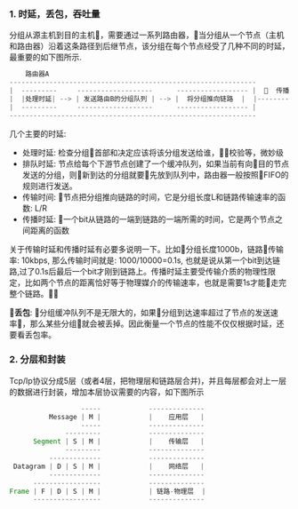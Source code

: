 ### 1. 时延，丢包，吞吐量
分组从源主机到目的主机，需要通过一系列路由器，当分组从一个节点（主机和路由器）沿着这条路径到后继节点，该分组在每个节点经受了几种不同的时延，最重要的如下图所示.
```java
    路由器A                                                                       路由器B
--------------------------------------------------------------                ---------  
|  ---------     -------------------      ------------------ |    传播时延     |        |   
|  |处理时延| --> | 发送路由B的分组队列 | --> |  将分组推向链路  |  |--------------- |       |
|  ---------     -------------------      ------------------ |                |        |
--------------------------------------------------------------                ---------

```
几个主要的时延:

* 处理时延: 检查分组首部和决定应该将该分组发送给谁，校验等，微妙级
* 排队时延: 节点给每个下游节点创建了一个缓冲队列，如果当前有向目的节点发送的分组，则新到达的分组就要先放到队列中，路由器一般按照FIFO的规则进行发送。
* 传输时间: 节点把分组推向链路的时间，它是分组长度L和链路传输速率的函数: L/R
* 传播时延: 一个bit从链路的一端到链路的一端所需的时间，它是两个节点之间距离的函数

关于传输时延和传播时延有必要多说明一下。比如分组长度1000b，链路传输率: 10kbps, 那么传输时间就是: 1000/10000=0.1s, 也就是说从第一个bit到达链路,过了0.1s后最后一个bit才刚到链路上。传播时延主要受传输介质的物理性限定，比如两个节点的距离恰好等于物理媒介的传输速率，也就是需要1s才能走完整个链路。

__丢包__: 分组缓冲队列不是无限大的，如果分组到达速率超过了节点的发送速率，那么某些分组就会被丢掉。因此衡量一个节点的性能不仅仅根据时延，还要看丢包率。

### 2. 分层和封装
Tcp/Ip协议分成5层（或者4层，把物理层和链路层合并)，并且每层都会对上一层的数据进行封装，增加本层协议需要的内容，如下图所示
```java
                  -----            --------------
          Message | M |            |    应用层   |
                  -----            --------------
              ---------            --------------
      Segment | S | M |            |    传输层   |
              ---------            --------------
          -------------            --------------
 Datagram | D | S | M |            |    网络层   |
          -------------            --------------
      -----------------            --------------
Frame | F | D | S | M |            | 链路-物理层  |
      -----------------            --------------
```